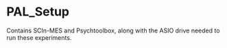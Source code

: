 # PAL_Setup
Contains SCIn-MES and Psychtoolbox, along with the ASIO drive needed to run these experiments. 
